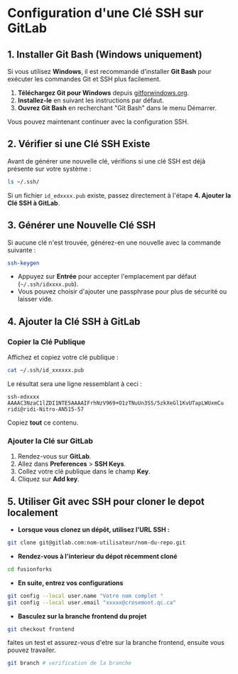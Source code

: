 # Configuration d'une Clé SSH sur GitLab

## 1. Installer Git Bash (Windows uniquement)

Si vous utilisez **Windows**, il est recommandé d'installer **Git Bash** pour exécuter les commandes Git et SSH plus facilement.

1. **Téléchargez Git pour Windows** depuis [gitforwindows.org](https://gitforwindows.org/).
2. **Installez-le** en suivant les instructions par défaut.
3. **Ouvrez Git Bash** en recherchant "Git Bash" dans le menu Démarrer.

Vous pouvez maintenant continuer avec la configuration SSH.


## 2. Vérifier si une Clé SSH Existe

Avant de générer une nouvelle clé, vérifions si une clé SSH est déjà présente sur votre système :

```bash
ls ~/.ssh/
```

Si un fichier `id_edxxxx.pub` existe, passez directement à l'étape **4. Ajouter la Clé SSH à GitLab**.



## 3. Générer une Nouvelle Clé SSH

Si aucune clé n'est trouvée, générez-en une nouvelle avec la commande suivante :

```bash
ssh-keygen
```

- Appuyez sur **Entrée** pour accepter l'emplacement par défaut (`~/.ssh/idxxxx.pub`).
- Vous pouvez choisir d'ajouter une passphrase pour plus de sécurité ou laisser vide.

## 4. Ajouter la Clé SSH à GitLab

### Copier la Clé Publique

Affichez et copiez votre clé publique :

```bash
cat ~/.ssh/id_xxxxxx.pub
```

Le résultat sera une ligne ressemblant à ceci :

```
ssh-edxxxx AAAAC3NzaC1lZDI1NTE5AAAAIFrhNzV969+O1zTNuUn3SS/5zkXeGl1KvUTapLWUxmCu ridi@ridi-Nitro-AN515-57
```

Copiez **tout** ce contenu.

### Ajouter la Clé sur GitLab

1. Rendez-vous sur **GitLab**.
2. Allez dans **Preferences** > **SSH Keys**.
3. Collez votre clé publique dans le champ **Key**.
4. Cliquez sur **Add key**.



## 5. Utiliser Git avec SSH pour cloner le depot localement 

- **Lorsque vous clonez un dépôt, utilisez l'URL SSH :**

```bash
git clone git@gitlab.com:nom-utilisateur/nom-du-repo.git
```


- **Rendez-vous  à l'interieur du dépot récemment cloné**
```bash
cd fusionforks  
```


- **En suite, entrez vos configurations**

```bash
git config --local user.name "Votre nom complet "
git config --local user.email "xxxxx@crosemont.qc.ca"
``` 

- **Basculez sur la branche frontend du projet**

```bash
git checkout frontend
```

faites un test et assurez-vous d'etre sur la branche frontend, ensuite vous pouvez travailer.

```bash 
git branch # verification de la branche 
```

